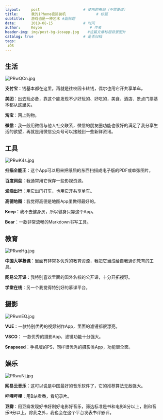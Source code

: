 ```yaml
---
layout:     post                    # 使用的布局（不需要改）
title:      我的iPhone极简装机              # 标题 
subtitle:   游戏也是一种艺术 #副标题
date:       2018-08-15              # 时间
author:     Keyon                      # 作者
header-img: img/post-bg-iosapp.jpg    #这篇文章标题背景图片
catalog: true                       # 是否归档
tags:
 iOS
---
```


## 生活
![PRwQCn.jpg](https://s1.ax1x.com/2018/08/15/PRwQCn.jpg)

**支付宝**：钱基本都在这里，再就是往校园卡转钱，偶尔也用它开共享单车。

**美团**：出去玩必备，靠这个能发现不少好玩的、好吃的，美食、酒店、景点门票基本都从这里买。

**淘宝**：网上购物。

 **微信**：我一般用微信与他人社交联系，微信的朋友圈功能也很好的满足了我分享生活的欲望，再就是用微信公众号可以接触到一些新鲜资讯。

## 工具
![PRwK4s.jpg](https://s1.ax1x.com/2018/08/15/PRwK4s.jpg)

**扫描全能王**：这个App可以用来把纸质的东西扫描成电子版的PDF或单张图片。

**百度网盘**：我通常用它保存一些影视资源。

**滴滴出行**：用它出门打车，也用它开共享单车。

**高德地图**：我觉得高德是地图App里做得最好的。

**Keep**：我不去健身房，所以健身只靠这个App。

**Bear**：一款非常流畅的Markdown书写工具。

## 教育
![PRweHg.jpg](https://s1.ax1x.com/2018/08/15/PRweHg.jpg)

**中国大学慕课**：里面有非常多优秀的教育资源，我把它当成给自我通识教育的工具。

**网易公开课**：我特别喜欢里面的国外名校的公开课，十分开拓视野。

**学堂在线**：另一个我觉得特别好的慕课平台。

## 摄影
![PRwnEQ.jpg](https://s1.ax1x.com/2018/08/15/PRwnEQ.jpg)

**VUE**：一款特别优秀的视频制作App，里面的滤镜都很漂亮。

**VSCO**： 一款优秀的摄影App，滤镜功能十分强大。

**Snapseed**：手机版的PS，同样很优秀的摄影类App，功能很全面。

## 娱乐
![PRwuNj.jpg](https://s1.ax1x.com/2018/08/15/PRwuNj.jpg)

**网易云音乐**：这可以说是中国最好的音乐软件了，它的推荐算法无敌强大。

**哔哩哔哩**：用B站看番，看纪录片。

**豆瓣**：用豆瓣发现好书好剧好电影好音乐，筛选标准是书和电影8分以上，剧和音乐9分以上，除此之外，我也会在这个平台发表书评影评。